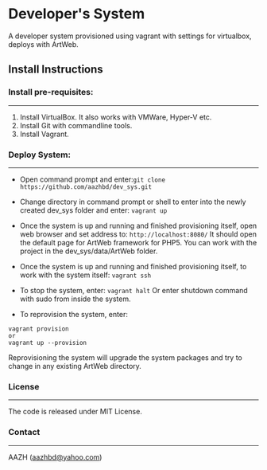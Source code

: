 # Developer's System

A developer system provisioned using vagrant with settings for virtualbox, deploys with ArtWeb.

## Install Instructions

### Install pre-requisites:
---------------------------

1. Install VirtualBox. It also works with VMWare, Hyper-V etc.
2. Install Git with commandline tools.
3. Install Vagrant.

### Deploy System:
------------------

- Open command prompt and enter:``` git clone https://github.com/aazhbd/dev_sys.git ```

- Change directory in command prompt or shell to enter into the newly created dev_sys folder and enter: ``` vagrant up ```

- Once the system is up and running and finished provisioning itself, open web browser and set address to: ``` http://localhost:8080/ ```
It should open the default page for ArtWeb framework for PHP5. You can work with the project in the dev_sys/data/ArtWeb folder.

- Once the system is up and running and finished provisioning itself, to work with the system itself: ``` vagrant ssh ```

- To stop the system, enter: ``` vagrant halt ```
Or enter shutdown command with sudo from inside the system.

- To reprovision the system, enter:
```
vagrant provision
or
vagrant up --provision
```
Reprovisioning the system will upgrade the system packages and try to change in any existing ArtWeb directory.

### License
-----------

The code is released under MIT License.


### Contact
-----------

AAZH (aazhbd@yahoo.com)
